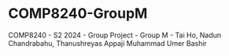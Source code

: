 # COMP8240-GroupM
 COMP8240 - S2 2024 - Group Project - Group M - Tai Ho, Nadun Chandrabahu, Thanushreyas Appaji Muhammad Umer Bashir
